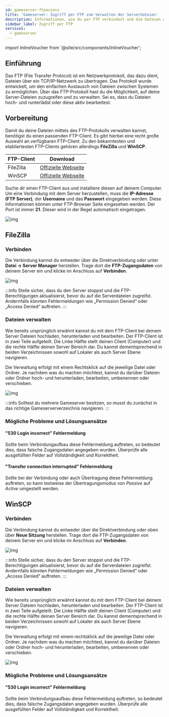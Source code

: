 ```yaml
---
id: gameserver-ftpaccess
title: 'Gameserver: Zugriff per FTP zum Verwalten der Serverdateien'
description: Informationen, wie du per FTP verbindest und die Dateien deines Gameservers von ZAP-Hosting verwaltest - ZAP-Hosting.com Dokumentation
sidebar_label: Zugriff per FTP
services:
  - gameserver
---
```


import InlineVoucher from '@site/src/components/InlineVoucher';

## Einführung

Das FTP (File Transfer Protocol) ist ein Netzwerkprotokoll, das dazu dient, Dateien über ein TCP/IP-Netzwerk zu übertragen.
Das Protokoll wurde entwickelt, um den einfachen Austausch von Dateien zwischen Systemen zu ermöglichen. Über das FTP-Protokoll hast du die Möglichkeit, auf deine Server-Dateien zuzugreifen und zu verwalten. Sei es, dass du Dateien hoch- und runterlädst oder diese aktiv bearbeitest. 

<InlineVoucher />

## Vorbereitung

Damit du deine Dateien mittels des FTP-Protokolls verwalten kannst, benötigst du einen passenden FTP-Client. Es gibt hierbei eine recht große Auswahl an verfügbaren FTP-Client. Zu den bekanntesten und etabliertesten FTP-Clients gehören allerdings **FileZilla** und **WinSCP**. 

| FTP-Client | Download                                                     |
| ---------- | ------------------------------------------------------------ |
| FileZilla  | [Offizielle Webseite](https://filezilla-project.org/download.php?platform=win64) |
| WinSCP     | [Offizielle Webseite](https://winscp.net/eng/downloads.php)  |

Suche dir einen FTP-Client aus und installiere diesen auf deinem Computer. Um eine Verbindung mit dem Server herzustellen, muss die **IP-Adresse (FTP Server)**, der **Username** und das **Passwort** eingegeben werden. Diese Informationen können unter FTP-Browser Seite eingesehen werden. Der Port ist immer **21**. Dieser wird in der Regel automatisch eingetragen.

![img](https://screensaver01.zap-hosting.com/index.php/s/q8qb6GLXHmrMwEw/preview)



## FileZilla

### Verbinden

Die Verbindung kannst du entweder über die Direktverbindung oder unter **Datei -> Server Manager** herstellen. Trage dort die **FTP-Zugangsdaten** von deinem Server ein und klicke im Anschluss auf **Verbinden**. 

![img](https://screensaver01.zap-hosting.com/index.php/s/KH9HRWK3geypbf4/preview)

:::info
Stelle sicher, dass du den Server stoppst und die FTP-Berechtigungen aktualisierst, bevor du auf die Serverdateien zugreifst. Andernfalls könnten Fehlermeldungen wie „Permission Denied“ oder „Access Denied“ auftreten.
:::



### Dateien verwalten

Wie bereits ursprünglich erwähnt kannst du mit dem FTP-Client bei deinem Server Dateien hochladen, herunterladen und bearbeiten. Der FTP-Client ist in zwei Teile aufgeteilt. Die Linke Hälfte stellt deinen Client (Computer) und die rechte Hälfte deinen Server Bereich dar. Du kannst dementsprechend in beiden Verzeichnissen sowohl auf Lokaler als auch Server Ebene navigieren. 

Die Verwaltung erfolgt mit einem Rechtsklick auf die jeweilige Datei oder Ordner. Je nachdem was du machen möchtest, kannst du darüber Dateien oder Ordner hoch- und herunterladen, bearbeiten, umbenennen oder verschieben. 

![img](https://screensaver01.zap-hosting.com/index.php/s/65LiiStT7SrFndT/preview)



:::info
Solltest du mehrere Gameserver besitzen, so musst du zunächst in das richtige Gameserververzeichnis navigieren. 
:::



### Mögliche Probleme und Lösungsansätze

#### "530 Login incorrect" Fehlermeldung

Sollte beim Verbindungaufbau diese Fehlermeldung auftreten, so bedeutet dies, dass falsche Zugangsdaten angegeben wurden. Überprüfe alle ausgefüllten Felder auf Vollständigkeit und Korrektheit. 

#### "Transfer connection interrupted" Fehlermeldung

Sollte bei der Verbindung oder auch Übertragung diese Fehlermeldung auftreten, so kann testweise der Übertragungsmodus von *Passive* auf *Active* umgestellt werden.




## WinSCP

### Verbinden

Die Verbindung kannst du entweder über die Direktverbindung oder oben über **Neue Sitzung** herstellen. Trage dort die FTP-Zugangsdaten von deinem Server ein und klicke im Anschluss auf **Verbinden**. 

![img](https://screensaver01.zap-hosting.com/index.php/s/QZj8SMLS574rK2F/preview)

:::info
Stelle sicher, dass du den Server stoppst und die FTP-Berechtigungen aktualisierst, bevor du auf die Serverdateien zugreifst. Andernfalls könnten Fehlermeldungen wie „Permission Denied“ oder „Access Denied“ auftreten.
:::

### Dateien verwalten

Wie bereits ursprünglich erwähnt kannst du mit dem FTP-Client bei deinem Server Dateien hochladen, herunterladen und bearbeiten. Der FTP-Client ist in zwei Teile aufgeteilt. Die Linke Hälfte stellt deinen Client (Computer) und die rechte Hälfte deinen Server Bereich dar. Du kannst dementsprechend in beiden Verzeichnissen sowohl auf Lokaler als auch Server Ebene navigieren. 

Die Verwaltung erfolgt mit einem rechtsklick auf die jeweilige Datei oder Ordner. Je nachdem was du machen möchtest, kannst du darüber Dateien oder Ordner hoch- und herunterladen, bearbeiten, umbenennen oder verschieben. 

![img](https://screensaver01.zap-hosting.com/index.php/s/rFMnnsdi2dbEt6r/preview)



### Mögliche Probleme und Lösungsansätze

#### "530 Login incorrect" Fehlermeldung

Sollte beim Verbindungsaufbau diese Fehlermeldung auftreten, so bedeutet dies, dass falsche Zugangsdaten angegeben wurden. Überprüfe alle ausgefüllten Felder auf Vollständigkeit und Korrektheit. 



